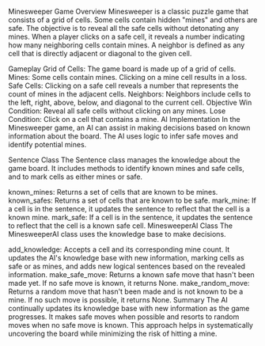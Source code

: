 Minesweeper Game
Overview
Minesweeper is a classic puzzle game that consists of a grid of cells. Some cells contain hidden "mines" and others are safe. The objective is to reveal all the safe cells without detonating any mines. When a player clicks on a safe cell, it reveals a number indicating how many neighboring cells contain mines. A neighbor is defined as any cell that is directly adjacent or diagonal to the given cell.

Gameplay
Grid of Cells: The game board is made up of a grid of cells.
Mines: Some cells contain mines. Clicking on a mine cell results in a loss.
Safe Cells: Clicking on a safe cell reveals a number that represents the count of mines in the adjacent cells.
Neighbors: Neighbors include cells to the left, right, above, below, and diagonal to the current cell.
Objective
Win Condition: Reveal all safe cells without clicking on any mines.
Lose Condition: Click on a cell that contains a mine.
AI Implementation
In the Minesweeper game, an AI can assist in making decisions based on known information about the board. The AI uses logic to infer safe moves and identify potential mines.

Sentence Class
The Sentence class manages the knowledge about the game board. It includes methods to identify known mines and safe cells, and to mark cells as either mines or safe.

known_mines: Returns a set of cells that are known to be mines.
known_safes: Returns a set of cells that are known to be safe.
mark_mine: If a cell is in the sentence, it updates the sentence to reflect that the cell is a known mine.
mark_safe: If a cell is in the sentence, it updates the sentence to reflect that the cell is a known safe cell.
MinesweeperAI Class
The MinesweeperAI class uses the knowledge base to make decisions.

add_knowledge: Accepts a cell and its corresponding mine count. It updates the AI's knowledge base with new information, marking cells as safe or as mines, and adds new logical sentences based on the revealed information.
make_safe_move: Returns a known safe move that hasn't been made yet. If no safe move is known, it returns None.
make_random_move: Returns a random move that hasn't been made and is not known to be a mine. If no such move is possible, it returns None.
Summary
The AI continually updates its knowledge base with new information as the game progresses. It makes safe moves when possible and resorts to random moves when no safe move is known. This approach helps in systematically uncovering the board while minimizing the risk of hitting a mine.
